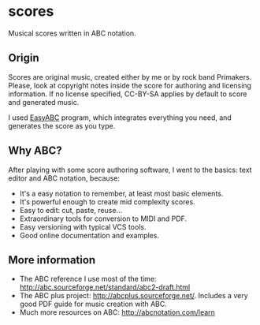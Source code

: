 scores
======

Musical scores written in ABC notation.

Origin
------

Scores are original music, created either by me or by rock band Primakers. Please, look at copyright notes inside the score for authoring and licensing information. If no license specified, CC-BY-SA applies by default to score and generated music.

I used [EasyABC](http://www.nilsliberg.se/ksp/easyabc/) program, which integrates everything you need, and generates the score as you type.

Why ABC?
--------

After playing with some score authoring software, I went to the basics: text editor and ABC notation, because:

* It's a easy notation to remember, at least most basic elements.
* It's powerful enough to create mid complexity scores. 
* Easy to edit: cut, paste, reuse...
* Extraordinary tools for conversion to MIDI and PDF.
* Easy versioning with typical VCS tools.
* Good online documentation and examples.

More information
----------------

* The ABC reference I use most of the time: http://abc.sourceforge.net/standard/abc2-draft.html
* The ABC plus project: http://abcplus.sourceforge.net/. Includes a very good PDF guide for music creation with ABC.
* Much more resources on ABC: http://abcnotation.com/learn
